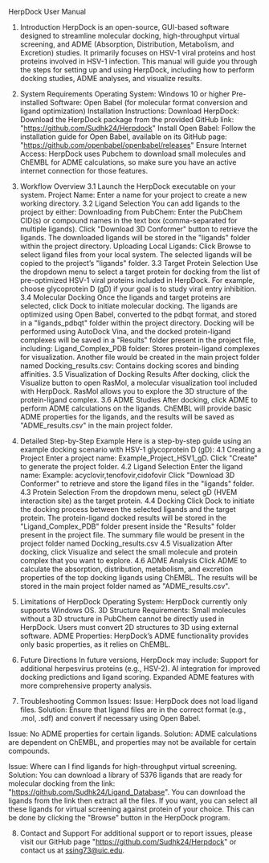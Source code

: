 HerpDock User Manual
1. Introduction
HerpDock is an open-source, GUI-based software designed to streamline molecular docking, high-throughput virtual screening, and ADME (Absorption, Distribution, Metabolism, and Excretion) studies. It primarily focuses on HSV-1 viral proteins and host proteins involved in HSV-1 infection.
This manual will guide you through the steps for setting up and using HerpDock, including how to perform docking studies, ADME analyses, and visualize results.

2. System Requirements
Operating System: Windows 10 or higher
Pre-installed Software:
Open Babel (for molecular format conversion and ligand optimization)
Installation Instructions:
Download HerpDock: Download the HerpDock package from the provided GitHub link: "https://github.com/Sudhk24/Herpdock"
Install Open Babel: Follow the installation guide for Open Babel, available on its GitHub page: "https://github.com/openbabel/openbabel/releases"
Ensure Internet Access: HerpDock uses Pubchem to download small molecules and ChEMBL for ADME calculations, so make sure you have an active internet connection for those features.

3. Workflow Overview
3.1 Launch the HerpDock executable on your system.
Project Name: Enter a name for your project to create a new working directory.
3.2 Ligand Selection
You can add ligands to the project by either:
Downloading from PubChem:
Enter the PubChem CID(s) or compound names in the text box (comma-separated for multiple ligands).
Click "Download 3D Conformer" button to retrieve the ligands.
The downloaded ligands will be stored in the "ligands" folder within the project directory.
Uploading Local Ligands:
Click Browse to select ligand files from your local system.
The selected ligands will be copied to the project’s "ligands" folder.
3.3 Target Protein Selection
Use the dropdown menu to select a target protein for docking from the list of pre-optimized HSV-1 viral proteins included in HerpDock.
For example, choose glycoprotein D (gD) if your goal is to study viral entry inhibition.
3.4 Molecular Docking
Once the ligands and target proteins are selected, click Dock to initiate molecular docking.
The ligands are optimized using Open Babel, converted to the pdbqt format, and stored in a "ligands_pdbqt" folder within the project directory.
Docking will be performed using AutoDock Vina, and the docked protein-ligand complexes will be saved in a "Results" folder present in the project file, including:
Ligand_Complex_PDB folder: Stores protein-ligand complexes for visualization.
Another file would be created in the main project folder named Docking_results.csv: Contains docking scores and binding affinities.
3.5 Visualization of Docking Results
After docking, click the Visualize button to open RasMol, a molecular visualization tool included with HerpDock.
RasMol allows you to explore the 3D structure of the protein-ligand complex.
3.6 ADME Studies
After docking, click ADME to perform ADME calculations on the ligands.
ChEMBL will provide basic ADME properties for the ligands, and the results will be saved as "ADME_results.csv" in the main project folder.

4. Detailed Step-by-Step Example
Here is a step-by-step guide using an example docking scenario with HSV-1 glycoprotein D (gD):
4.1 Creating a Project
Enter a project name: Example_Project_HSV1_gD.
Click "Create" to generate the project folder.
4.2 Ligand Selection
Enter the ligand name: Example: acyclovir,tenofovir,cidofovir
Click "Download 3D Conformer" to retrieve and store the ligand files in the "ligands" folder.
4.3 Protein Selection
From the dropdown menu, select gD (HVEM interaction site) as the target protein.
4.4 Docking
Click Dock to initiate the docking process between the selected ligands and the target protein.
The protein-ligand docked results will be stored in the "Ligand_Complex_PDB" folder present inside the "Results" folder present in the project file.
The summary file would be present in the project folder named Docking_results.csv
4.5 Visualization
After docking, click Visualize and select the small molecule and protein complex that you want to explore.
4.6 ADME Analysis
Click ADME to calculate the absorption, distribution, metabolism, and excretion properties of the top docking ligands using ChEMBL.
The results will be stored in the main project folder named as "ADME_results.csv".

5. Limitations of HerpDock
Operating System: HerpDock currently only supports Windows OS.
3D Structure Requirements: Small molecules without a 3D structure in PubChem cannot be directly used in HerpDock. Users must convert 2D structures to 3D using external software.
ADME Properties: HerpDock’s ADME functionality provides only basic properties, as it relies on ChEMBL.

6. Future Directions
In future versions, HerpDock may include:
Support for additional herpesvirus proteins (e.g., HSV-2).
AI integration for improved docking predictions and ligand scoring.
Expanded ADME features with more comprehensive property analysis.

7. Troubleshooting
Common Issues:
Issue: HerpDock does not load ligand files.
Solution: Ensure that ligand files are in the correct format (e.g., .mol, .sdf) and convert if necessary using Open Babel.

Issue: No ADME properties for certain ligands.
Solution: ADME calculations are dependent on ChEMBL, and properties may not be available for certain compounds.

Issue: Where can I find ligands for high-throughput virtual screening.
Solution: You can download a library of 5376 ligands that are ready for molecular docking from the link: "https://github.com/Sudhk24/Ligand_Database". 
You can download the ligands from the link then extract all the files. If you want, you can select all these ligands for virtual screening against protein of your choice. This can be done by clicking the "Browse" button in the HerpDock program.

8. Contact and Support
For additional support or to report issues, please visit our GitHub page "https://github.com/Sudhk24/Herpdock" or contact us at ssing73@uic.edu.
